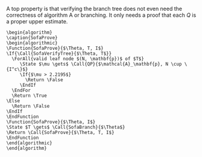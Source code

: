 
A top property is that verifying the branch tree does not even need the correctness of algorithm A or branching. It only needs a proof that each $Q$ is a proper upper estimate. 



```pseudo
\begin{algorithm}
\caption{SofaProve}
\begin{algorithmic}
\Function{SofaProve}{$\Theta, T, I$}
\If{\Call{SofaVerifyTree}{$\Theta, T$}}
  \ForAll{valid leaf node $(N, \mathbf{p})$ of $T$}
	 \State $\mu \gets$ \Call{QP}{$\mathcal{A}_\mathbf{p}, N \cup \{I^c\}$}
	 \If{$\mu > 2.2195$}
	   \Return \False
	 \EndIf
  \EndFor
  \Return \True
\Else 
  \Return \False
\EndIf
\EndFunction
\Function{SofaProve}{$\Theta, I$}
\State $T \gets$ \Call{SofaBranch}{$\Theta$}
\Return \Call{SofaProve}{$\Theta, T, I$}
\EndFunction
\end{algorithmic}
\end{algorithm}
```

